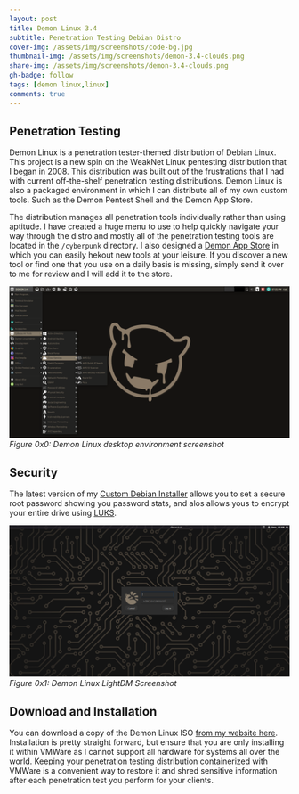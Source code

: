 ```yaml
---
layout: post
title: Demon Linux 3.4
subtitle: Penetration Testing Debian Distro
cover-img: /assets/img/screenshots/code-bg.jpg
thumbnail-img: /assets/img/screenshots/demon-3.4-clouds.png
share-img: /assets/img/screenshots/demon-3.4-clouds.png
gh-badge: follow
tags: [demon linux,linux]
comments: true
---
```

## Penetration Testing
Demon Linux is a penetration tester-themed distribution of Debian Linux. This project is a new spin on the WeakNet Linux pentesting distribution that I began in 2008. This distribution was built out of the frustrations that I had with current off-the-shelf penetration testing distributions. Demon Linux is also a packaged environment in which I can distribute all of my own custom tools. Such as the Demon Pentest Shell and the Demon App Store. 

The distribution manages all penetration tools individually rather than using aptitude. I have created a huge menu to use to help quickly navigate your way through the distro and mostly all of the penetration testing tools are located in the ```/cyberpunk``` directory. I also designed a [Demon App Store](rackunsec/Demon-App-Store) in which you can easily hekout new tools at your leisure. If you discover a new tool or find one that you use on a daily basis is missing, simply send it over to me for review and I will add it to the store.

![Demon Linux 3.4.x Screenshot](/assets/img/screenshots/demon-3.4-clouds.png "Demon Linux 3.4.x Screenshot")
_Figure 0x0: Demon Linux desktop environment screenshot_
## Security
The latest version of my [Custom Debian Installer](RackunSec/Demon-Linux-Installer) allows you to set a secure root password showing you password stats, and alos allows yous to encrypt your entire drive using [LUKS](https://en.wikipedia.org/wiki/Linux_Unified_Key_Setup).

![Demon Linux 3.4.x LightDM Screenshot](/assets/img/screenshots/demon-3-4-lightdm.PNG)
_Figure 0x1: Demon Linux LightDM Screenshot_

## Download and Installation
You can download a copy of the Demon Linux ISO [from my website here](https://demonlinux.com). Installation is pretty straight forward, but ensure that you are only installing it within VMWare as I cannot support all hardware for systems all over the world. Keeping your penetration testing distribution containerized with VMWare is a convenient way to restore it and shred sensitive information after each penetration test you perform for your clients.



